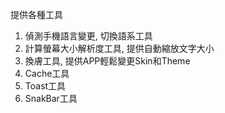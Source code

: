 提供各種工具
1. 偵測手機語言變更, 切換語系工具
2. 計算螢幕大小解析度工具, 提供自動縮放文字大小
3. 換膚工具, 提供APP輕鬆變更Skin和Theme
4. Cache工具
5. Toast工具
6. SnakBar工具
